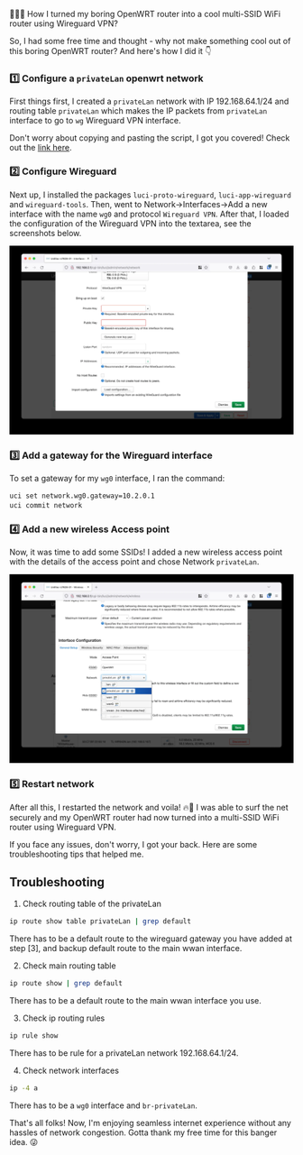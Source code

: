 👨🏻‍💻 How I turned my boring OpenWRT router into a cool multi-SSID WiFi router using Wireguard VPN?

So, I had some free time and thought - why not make something cool out of this boring OpenWRT router? And here's how I did it 👇

### 1️⃣ Configure a `privateLan` openwrt network

First things first, I created a `privateLan` network with IP 192.168.64.1/24 and routing table `privateLan` which makes the IP packets from `privateLan` interface to go to `wg` Wireguard VPN interface.

Don't worry about copying and pasting the script, I got you covered! Check out the [link here](https://github.com/dzianisv/utils/blob/f44fa7a238135f7e92197e88bc478c5bf42777a4/bin/openwrt-configure-privateLan.sh). 

### 2️⃣ Configure Wireguard

Next up, I installed the packages `luci-proto-wireguard`, `luci-app-wireguard` and `wireguard-tools`. Then, went to Network->Interfaces->Add a new interface with the name `wg0` and protocol `Wireguard VPN`. After that, I loaded the configuration of the Wireguard VPN into the textarea, see the screenshots below.

![Wireguard VPN Configuration](OpenWrt-WireguardPirvateLan.md-images/2023-07-15-15-23-57.webp)

### 3️⃣ Add a gateway for the Wireguard interface

To set a gateway for my `wg0` interface, I ran the command: 

```bash
uci set network.wg0.gateway=10.2.0.1
uci commit network
```

### 4️⃣ Add a new wireless Access point

Now, it was time to add some SSIDs! I added a new wireless access point with the details of the access point and chose Network `privateLan`.

![Wireless Access Point Configuration](OpenWrt-WireguardPirvateLan.md-images/2023-07-15-15-27-04.webp)

### 5️⃣ Restart network

After all this, I restarted the network and voila! 🔥🚀 I was able to surf the net securely and my OpenWRT router had now turned into a multi-SSID WiFi router using Wireguard VPN.

If you face any issues, don't worry, I got your back. Here are some troubleshooting tips that helped me.

## Troubleshooting

1. Check routing table of the privateLan
```bash
ip route show table privateLan | grep default
```
There has to be a default route to the wireguard gateway you have added at step [3], and backup default route to the main wwan interface.

2. Check main routing table
```bash
ip route show | grep default
```
There has to be a default route to the main wwan interface you use.

3. Check ip routing rules
```bash
ip rule show
```
There has to be rule for a privateLan network 192.168.64.1/24.

4. Check network interfaces
```bash 
ip -4 a
```
There has to be a `wg0` interface and `br-privateLan`.

That's all folks! Now, I'm enjoying seamless internet experience without any hassles of network congestion. Gotta thank my free time for this banger idea. 😜
